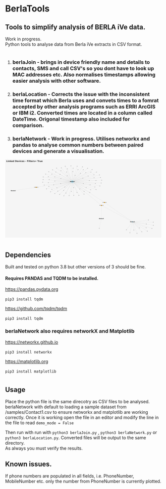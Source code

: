 # BerlaTools

## Tools to simplify analysis of BERLA iVe data.
Work in progress.\
Python tools to analyse data from Berla iVe extracts in CSV format.
#
1. ### **berlaJoin** - brings in device friendly name and details to contacts, SMS and call CSV's so you dont have to look up MAC addresses etc. Also normalises timestamps allowing easier analysis with other software.
2. ### **berlaLocation** - Corrects the issue with the inconsistent time format which Berla uses and convets times to a fomrat accepted by other analysis programs such as ERRI ArcGIS or IBM i2. Converted times are located in a column called DateTime. Origonal timestamp also included for comparison.

3. ### **berlaNetwork** - Work in progress. Utilises networkx and pandas to analyse common numbers between paired devices and generate a visualisation.
![Sample](samples/sample.png)
#
## Dependencies
Built and tested on python 3.8 but other versions of 3 should be fine. 
#### Requires **PANDAS** and **TQDM** to be installed.

https://pandas.pydata.org

`pip3 install tqdm`

https://github.com/tqdm/tqdm

`pip3 install tqdm`

### **berlaNetwork** also requires **networkX** and **Matplotlib**

https://networkx.github.io

`pip3 install networkx`

https://matplotlib.org

`pip3 install matplotlib`


#
## Usage
Place the python file is the same direcotry as CSV files to be analysed.
berlaNetwork with default to loading a sample dataset from /samples/Contact1.csv to ensure networkx and matplotlib are working correctly. Once it is working open the file in an editor and modify the line in the file to read `demo_mode = False`

Then run with run with `python3 berlaJoin.py` , `python3 berlaNetwork.py` or `python3 berlaLocation.py`.
Converted files will be output to the same directory.\
As always you must verify the results.



## Known issues. 
If phone numbers are populated in all fields, i.e. PhoneNumber, MobileNumber etc. only the number from PhoneNumber is currently plotted.